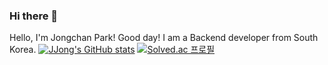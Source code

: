 ### Hi there 👋

<!--
**JJong0416/JJong0416** is a ✨ _special_ ✨ repository because its `README.md` (this file) appears on your GitHub profile.

Here are some ideas to get you started:

- 🔭 I’m currently working on ...
- 🌱 I’m currently learning ...
- 👯 I’m looking to collaborate on ...
- 🤔 I’m looking for help with ...
- 💬 Ask me about ...
- 📫 How to reach me: ...
- 😄 Pronouns: ...
- ⚡ Fun fact: ...
-->
Hello, I'm Jongchan Park!
Good day!
I am a Backend developer from South Korea.
[![JJong's GitHub stats](https://github-readme-stats.vercel.app/api?username=JJong0416)](https://github.com/JJong0416/github-readme-stats)
[![Solved.ac
프로필](http://mazassumnida.wtf/api/v2/generate_badge?boj=jjong0416)](https://solved.ac/jjong0416)
